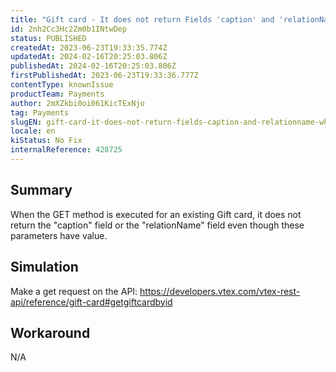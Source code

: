 ```yaml
---
title: "Gift card - It does not return Fields 'caption' and 'relationName' when we make a get request."
id: 2nh2Cc3Hc2Zm0b1INtwDep
status: PUBLISHED
createdAt: 2023-06-23T19:33:35.774Z
updatedAt: 2024-02-16T20:25:03.806Z
publishedAt: 2024-02-16T20:25:03.806Z
firstPublishedAt: 2023-06-23T19:33:36.777Z
contentType: knownIssue
productTeam: Payments
author: 2mXZkbi0oi061KicTExNjo
tag: Payments
slugEN: gift-card-it-does-not-return-fields-caption-and-relationname-when-we-make-a-get-request
locale: en
kiStatus: No Fix
internalReference: 428725
---
```


## Summary


When the GET method is executed for an existing Gift card, it does not return the "caption" field or the "relationName" field even though these parameters have value.


##

## Simulation


Make a get request on the API:  https://developers.vtex.com/vtex-rest-api/reference/gift-card#getgiftcardbyid


##

## Workaround


N/A





